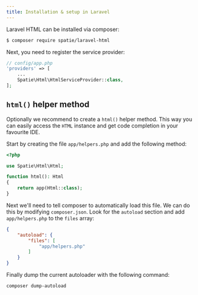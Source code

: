 ```yaml
---
title: Installation & setup in Laravel
---
```


Laravel HTML can be installed via composer:

```bash
$ composer require spatie/laravel-html
```

Next, you need to register the service provider:

```php
// config/app.php
'providers' => [
    ...
    Spatie\Html\HtmlServiceProvider::class,
];
```

## `html()` helper method

Optionally we recommend to create a `html()` helper method. This way you can easily access the `HTML` instance and get code completion in your favourite IDE.

Start by creating the file `app/helpers.php` and add the following method:

```php
<?php

use Spatie\Html\Html;

function html(): Html
{
    return app(Html::class);
}
```

Next we'll need to tell composer to automatically load this file. We can do this by modifying `composer.json`. Look for the `autoload` section and add `app/helpers.php` to the `files` array:

```json
{
    "autoload": {
        "files": [
            "app/helpers.php"
        ]
    }
}
```

Finally dump the current autoloader with the following command:

```bash
composer dump-autoload
```
